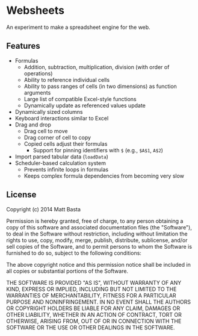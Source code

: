 # Websheets

An experiment to make a spreadsheet engine for the web.

## Features

- Formulas
    + Addition, subtraction, multiplication, division (with order of operations)
    + Ability to reference individual cells
    + Ability to pass ranges of cells (in two dimensions) as function arguments
    + Large list of compatible Excel-style functions
    + Dynamically update as referenced values update
- Dynamically sized columns
- Keyboard interactions similar to Excel
- Drag and drop
    + Drag cell to move
    + Drag corner of cell to copy
    + Copied cells adjust their formulas
        + Support for pinning identifiers with `$` (e.g., `$A$1`, `A$2`)
- Import parsed tabular data (`loadData`)
- Scheduler-based calculation system
    + Prevents infinite loops in formulas
    + Keeps complex formula dependencies from becoming very slow


## License

Copyright (c) 2014 Matt Basta

Permission is hereby granted, free of charge, to any person obtaining a copy
of this software and associated documentation files (the "Software"), to deal
in the Software without restriction, including without limitation the rights
to use, copy, modify, merge, publish, distribute, sublicense, and/or sell
copies of the Software, and to permit persons to whom the Software is
furnished to do so, subject to the following conditions:

The above copyright notice and this permission notice shall be included in
all copies or substantial portions of the Software.

THE SOFTWARE IS PROVIDED "AS IS", WITHOUT WARRANTY OF ANY KIND, EXPRESS OR
IMPLIED, INCLUDING BUT NOT LIMITED TO THE WARRANTIES OF MERCHANTABILITY,
FITNESS FOR A PARTICULAR PURPOSE AND NONINFRINGEMENT. IN NO EVENT SHALL THE
AUTHORS OR COPYRIGHT HOLDERS BE LIABLE FOR ANY CLAIM, DAMAGES OR OTHER
LIABILITY, WHETHER IN AN ACTION OF CONTRACT, TORT OR OTHERWISE, ARISING FROM,
OUT OF OR IN CONNECTION WITH THE SOFTWARE OR THE USE OR OTHER DEALINGS IN
THE SOFTWARE.
